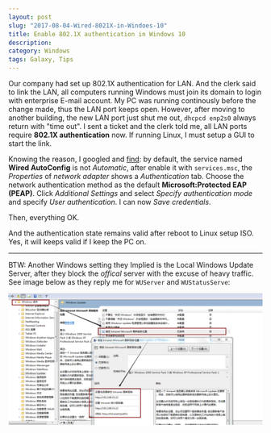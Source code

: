 ```yaml
---
layout: post
slug: "2017-08-04-Wired-8021X-in-Windoes-10"
title: Enable 802.1X authentication in Windows 10
description: 
category: Windows
tags: Galaxy, Tips
---
```


Our company had set up 802.1X authentication for LAN. And the clerk said to link the LAN, all computers running Windows must join its domain to login with enterprise E-mail account. My PC was running continously before the change made, thus the LAN port keeps open.
However, after moving to another building, the new LAN port just shut me out, `dhcpcd enp2s0` always return with "time out".
I sent a ticket and the clerk told me, all LAN ports require **802.1X authentication** now. If running Linux, I must setup a GUI to start the link.

Knowing the reason, I googled and [find](https://documentation.meraki.com/MS/Access_Control/Configuring_802.1X_Wired_Authentication_on_a_Windows_7_Client): by default, the service named **Wired AutoConfig** is not *Automatic*, after enable it with `services.msc`, the *Properties* of *network adapter* shows a *Authentication* tab.
Choose the network authentication method as the default **Microsoft:Protected EAP (PEAP)**.
Click *Additional Settings* and select *Specify authentication mode* and specify *User authentication*.
I can now *Save credentials*.

Then, everything OK.

And the authentication state remains valid after reboot to Linux setup ISO. Yes, it will keeps valid if I keep the PC on.

---

BTW: Another Windows setting they Implied is the Local Windows Update Server, after they block the *offical* server with the excuse of heavy traffic. See image below as they reply me for `WUServer` and `WUStatusServe`:

![](/assets/images/2017/LocalWindowsUpdate.png)
